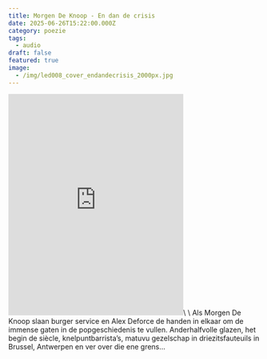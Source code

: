 ```yaml
---
title: Morgen De Knoop - En dan de crisis
date: 2025-06-26T15:22:00.000Z
category: poezie
tags:
  - audio
draft: false
featured: true
image:
  - /img/led008_cover_endandecrisis_2000px.jpg
---
```

<iframe style="border: 0; width: 350px; height: 442px;" src="https://bandcamp.com/EmbeddedPlayer/track=3568909785/size=large/bgcol=ffffff/linkcol=0687f5/tracklist=false/transparent=true/" seamless><a href="https://alexdeforce.bandcamp.com/track/en-dan-de-crisis">En dan de crisis by Morgen De Knoop</a></iframe>\
\
Als Morgen De Knoop slaan burger service en Alex Deforce de handen in elkaar om de immense gaten in de popgeschiedenis te vullen. Anderhalfvolle glazen, het begin de siècle, knelpuntbarrista’s, matuvu gezelschap in driezitsfauteuils in Brussel, Antwerpen en ver over die ene grens...
